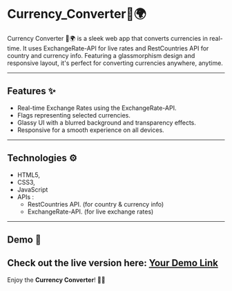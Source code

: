 # Currency_Converter💱🌍

Currency Converter 💱🌍 is a sleek web app that converts currencies in real-time. It uses ExchangeRate-API for live rates and RestCountries API for country and currency info. Featuring a glassmorphism design and responsive layout, it's perfect for converting currencies anywhere, anytime.

---

## Features ✨

* Real-time Exchange Rates using the ExchangeRate-API.
* Flags representing selected currencies.
* Glassy UI with a blurred background and transparency effects.
* Responsive for a smooth experience on all devices.

---

## Technologies ⚙️

*  HTML5,
*  CSS3, 
*  JavaScript
*  APIs :
    * RestCountries API. (for country & currency info)
    * ExchangeRate-API. (for live exchange rates)

---

## Demo 🔗

Check out the live version here: [Your Demo Link](https://your-demo-link.com)
---
Enjoy the **Currency Converter**! 💸💡
